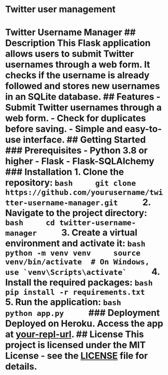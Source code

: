 # Twitter user management
 # Twitter Username Manager  ## Description  This Flask application allows users to submit Twitter usernames through a web form. It checks if the username is already followed and stores new usernames in an SQLite database.  ## Features  - Submit Twitter usernames through a web form. - Check for duplicates before saving. - Simple and easy-to-use interface.  ## Getting Started  ### Prerequisites  - Python 3.8 or higher - Flask - Flask-SQLAlchemy  ### Installation  1. Clone the repository:      ```bash     git clone https://github.com/yourusername/twitter-username-manager.git     ```  2. Navigate to the project directory:      ```bash     cd twitter-username-manager     ```  3. Create a virtual environment and activate it:      ```bash     python -m venv venv     source venv/bin/activate  # On Windows, use `venv\Scripts\activate`     ```  4. Install the required packages:      ```bash     pip install -r requirements.txt     ```  5. Run the application:      ```bash     python app.py     ```  ### Deployment  Deployed on Heroku. Access the app at [your-repl-url](https://your-app-name.herokuapp.com).  ## License  This project is licensed under the MIT License - see the [LICENSE](LICENSE) file for details.
